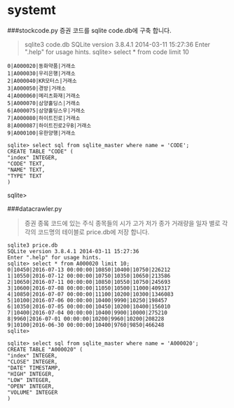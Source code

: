 # systemt

###stockcode.py 
증권 코드를 sqlite code.db에 구축 합니다.

   
> sqlite3 code.db 
> SQLite version 3.8.4.1 2014-03-11 15:27:36
> Enter ".help" for usage hints.
> sqlite> select * from code limit 10
   
    0|A000020|동화약품|거래소
    1|A000030|우리은행|거래소
    2|A000040|KR모터스|거래소
    3|A000050|경방|거래소
    4|A000060|메리츠화재|거래소
    5|A000070|삼양홀딩스|거래소
    6|A000075|삼양홀딩스우|거래소
    7|A000080|하이트진로|거래소
    8|A000087|하이트진로2우B|거래소
    9|A000100|유한양행|거래소

    sqlite> select sql from sqlite_master where name = 'CODE';
    CREATE TABLE "CODE" (
    "index" INTEGER,
    "CODE" TEXT,
    "NAME" TEXT,
    "TYPE" TEXT
    )
sqlite> 


###datacrawler.py
>증권 종뫀 코드에 있는 주식 종목들의
>시가 고가 저가 종가 거래량을 일자 별로 각각의 코드명의 테이블로 price.db에 저장 합니다.

    
    sqlite3 price.db 
    SQLite version 3.8.4.1 2014-03-11 15:27:36
    Enter ".help" for usage hints.
    sqlite> select * from A000020 limit 10;
    0|10450|2016-07-13 00:00:00|10850|10400|10750|226212
    1|10550|2016-07-12 00:00:00|10750|10350|10650|213586
    2|10650|2016-07-11 00:00:00|10850|10550|10750|245693
    3|10600|2016-07-08 00:00:00|11050|10500|11000|409317
    4|10850|2016-07-07 00:00:00|11100|10200|10300|1346083
    5|10100|2016-07-06 00:00:00|10400|9990|10250|198457
    6|10350|2016-07-05 00:00:00|10450|10200|10400|156010
    7|10400|2016-07-04 00:00:00|10400|9900|10000|275210
    8|9960|2016-07-01 00:00:00|10200|9960|10200|208228
    9|10100|2016-06-30 00:00:00|10400|9760|9850|466248
    sqlite> 

    sqlite> select sql from sqlite_master where name = 'A000020';
    CREATE TABLE "A000020" (
    "index" INTEGER,
    "CLOSE" INTEGER,
    "DATE" TIMESTAMP,
    "HIGH" INTEGER,
    "LOW" INTEGER,
    "OPEN" INTEGER,
    "VOLUME" INTEGER
    )


